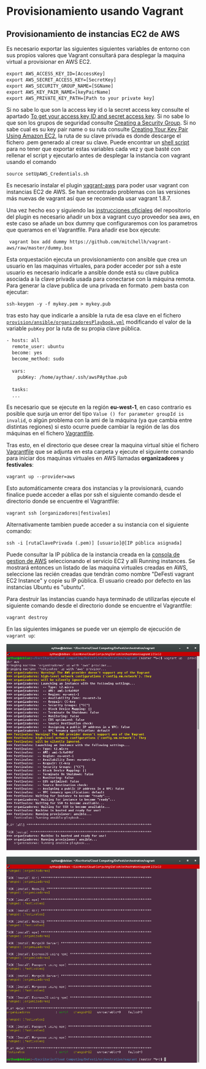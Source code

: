 # Provisionamiento usando Vagrant

## Provisionamiento de instancias EC2 de AWS

Es necesario exportar las siguientes siguientes variables de entorno con sus propios valores que Vagrant consultará para desplegar la maquina virtual a provisionar en AWS EC2.

```
export AWS_ACCESS_KEY_ID=[AccessKey]
export AWS_SECRET_ACCESS_KEY=[SecretKey]
export AWS_SECURITY_GROUP_NAME=[SGName]
export AWS_KEY_PAIR_NAME=[keyPairName]
export AWS_PRIVATE_KEY_PATH=[Path to your private key]
```

Si no sabe lo que son la access key id o la secret access key consulte el apartado [To get your access key ID and secret access key](http://docs.aws.amazon.com/cli/latest/userguide/cli-chap-getting-set-up.html#cli-signup). Si no sabe lo que son los grupos de seguridad consulte [Creating a Security Group](http://docs.aws.amazon.com/AWSEC2/latest/UserGuide/using-network-security.html#creating-security-group). Si no sabe cual es su key pair name o su ruta consulte [Creating Your Key Pair Using Amazon EC2](http://docs.aws.amazon.com/AWSEC2/latest/UserGuide/ec2-key-pairs.html#having-ec2-create-your-key-pair), la ruta de su clave privada es donde descarge el fichero .pem generado al crear su clave. Puede encontrar un [shell script](setUpAWS_Credentials.sh) para no tener que exportar estas variables cada vez y que basté con rellenar el script y ejecutarlo antes de desplegar la instancia con vagrant usando el comando

```
source setUpAWS_Credentials.sh
```

Es necesario instalar el plugin [vagrant-aws](https://github.com/mitchellh/vagrant-aws) para poder usar vagrant con instancias EC2 de AWS. Se han encontrado problemas con las versiones más nuevas de vagrant así que se recomienda usar vagrant 1.8.7.

Una vez hecho eso y siguiendo las [instrucciones oficiales](https://github.com/mitchellh/vagrant-aws#quick-start) del repositorio del plugin es necesario añadir un box a vagrant cuyo proveedor sea aws, en este caso se añade un box dummy que configuraremos con los parametros que queramos en el Vagrantfile. Para añadir ese box ejecute:

```
 vagrant box add dummy https://github.com/mitchellh/vagrant-aws/raw/master/dummy.box
```

Esta orquestación ejecuta un provisionamiento con ansible que crea un usuario en las maquinas virtuales, para poder acceder por ssh a este usuario es necesario indicarle a ansible donde está su clave publica asociada a la clave privada usada para conectarse con la máquina remota. Para generar la clave publica de una privada en formato .pem basta con ejecutar:

```
ssh-keygen -y -f mykey.pem > mykey.pub
```

tras esto hay que indicarle a ansible la ruta de esa clave en el fichero [`provision/ansible/organizadoresPlaybook.yml`](../../provision/ansible/organizadoresPlaybook.yml) modificando el valor de la variable `pubKey` por la ruta de su propia clave pública.

```
- hosts: all
  remote_user: ubuntu
  become: yes
  become_method: sudo

  vars:
    pubKey: /home/aythae/.ssh/awsPAythae.pub

  tasks:
  ...
```

Es necesario que se ejecute en la región **eu-west-1**, en caso contrario es posible que surja un error del tipo `Value () for parameter groupId is invalid`, o algún problema con la ami de la máquina (ya que cambia entre distintas regiones) si esto ocurre puede cambiar la región de las dos máquinas en el fichero [Vagrantfile](Vagrantfile).

Tras esto, en el directorio que desee crear la maquina virtual sitúe el fichero [Vagrantfile](Vagrantfile) que se adjunta en esta carpeta y ejecute el siguiente comando para iniciar dos maquinas virtuales en AWS llamadas **organizadores** y **festivales**:

```
vagrant up --provider=aws
```

Esto automáticamente creara dos instancias y la provisionará, cuando finalice puede acceder a ellas por ssh el siguiente comando desde el directorio donde se encuentre el Vagrantfile:

```
vagrant ssh [organizadores|festivales]
```

Alternativamente tambien puede acceder a su instancia con el siguiente comando:

```
ssh -i [rutaClavePrivada (.pem)] [usuario]@[IP pública asignada]
```
Puede consultar la IP pública de la instancia creada en la [consola de gestion de AWS](https://console.aws.amazon.com/) seleccionando el servicio EC2 y allí Running instances. Se mostrará entonces un listado de las maquina virtuales creadas en AWS, seleccione las recién creadas que tendrán como nombre "DeFesti vagrant EC2 Instance" y copie su IP pública. El usuario creado por defecto en las instancias Ubuntu es "ubuntu".


Para destruir las instancias cuando haya terminado de utilizarlas ejecute el siguiente comando desde el directorio donde se encuentre el Vagrantfile:

```
vagrant destroy
```

En las siguientes imáganes se puede ver un ejemplo de ejecución de `vagrant up`:

![Imagen Vagrant Up 1](https://raw.githubusercontent.com/AythaE/DeFesti/96c1008b9946e414ef61abae0b98f931dbd385a4/images/Vagrant1.png "Imagen Vagrant Up 1")

![Imagen Vagrant Up 2](https://raw.githubusercontent.com/AythaE/DeFesti/96c1008b9946e414ef61abae0b98f931dbd385a4/images/Vagrant2.png "Imagen Vagrant Up 2")
